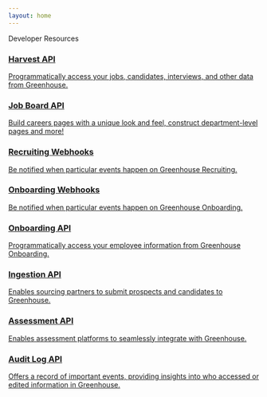 ```yaml
---
layout: home
---
```


<div class="center-big">Developer Resources</div>
<div class="blocks">
  <a href="/harvest.html" title="Harvest API Docs" class="block block-harvest">
    <h3>Harvest API</h3>
    <p class="block-description">Programmatically access your jobs, candidates, interviews, and other data from Greenhouse.</p>
  </a>
  <a href="/job-board.html" title="Job Board API Docs" class="block block-job-board">
    <h3>Job Board API</h3>
    <p class="block-description">Build careers pages with a unique look and feel, construct department-level pages and more!</p>
  </a>
  <a href="/webhooks.html" title="Recruiting Webhook Docs" class="block block-recruiting-webhooks">
    <h3>Recruiting Webhooks</h3>
    <p class="block-description">Be notified when particular events happen on Greenhouse Recruiting.</p>
  </a>
  <a href="/onboarding_webhooks.html" title="Onboarding Webhook Docs" class="block block-onboarding-webhooks">
    <h3>Onboarding Webhooks</h3>
    <p class="block-description">Be notified when particular events happen on Greenhouse Onboarding.</p>
  </a>
  <a href="/gho.html" title="Greenhouse Onboarding API Docs" class="block block-gho">
    <h3>Onboarding API</h3>
    <p class="block-description">Programmatically access your employee information from Greenhouse Onboarding.</p>
  </a>
  <a href="/candidate-ingestion.html" title="Ingestion API Docs" class="block block-candidate-ingestion">
    <h3>Ingestion API</h3>
    <p class="block-description">Enables sourcing partners to submit prospects and candidates to Greenhouse.</p>
  </a>
  <a href="/assessment.html" title="Assessment API Docs" class="block block-assessment">
    <h3>Assessment API</h3>
    <p class="block-description">Enables assessment platforms to seamlessly integrate with Greenhouse.</p>
  </a>
  <a href="/audit-log.html" title="Audit Log API Docs" class="block block-audit-log">
    <h3>Audit Log API</h3>
    <p class="block-description">Offers a record of important events, providing insights into who accessed or edited information in Greenhouse.</p>
  </a>
</div>
